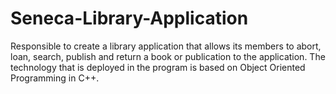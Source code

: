 # Seneca-Library-Application
Responsible to create a library application that allows its members to abort, loan, search, publish and return a book or publication to the application. The technology that is deployed in the program is based on Object Oriented Programming in C++.

